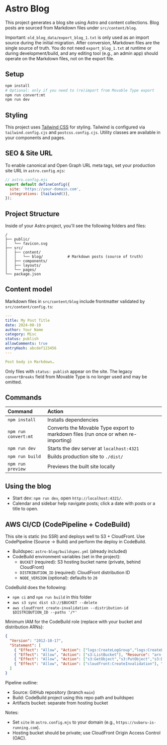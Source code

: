  # Astro Blog

 This project generates a blog site using Astro and content collections. Blog posts are sourced from Markdown files under `src/content/blog`.

 Important: `old_blog_data/export_blog_1.txt` is only used as an import source during the initial migration. After conversion, Markdown files are the single source of truth. You do not need `export_blog_1.txt` at runtime or during development/build, and any editing tool (e.g., an admin app) should operate on the Markdown files, not on the export file.

 ## Setup

```sh
npm install
# Optional: only if you need to (re)import from Movable Type export
npm run convert:mt
npm run dev
```

## Styling

This project uses [Tailwind CSS](https://tailwindcss.com/) for styling. Tailwind is configured via `tailwind.config.cjs` and `postcss.config.cjs`. Utility classes are available in your components and pages.

## SEO & Site URL

To enable canonical and Open Graph URL meta tags, set your production site URL in `astro.config.mjs`:

```js
// astro.config.mjs
export default defineConfig({
  site: 'https://your-domain.com',
  integrations: [tailwind()],
});
```

## Project Structure

 Inside of your Astro project, you'll see the following folders and files:

 ```text
 /
 ├── public/
 │   └── favicon.svg
 ├── src/
 │   ├── content/
 │   │   └── blog/           # Markdown posts (source of truth)
 │   ├── components/
 │   ├── layouts/
 │   └── pages/
 └── package.json
 ```

## Content model

Markdown files in `src/content/blog` include frontmatter validated by `src/content/config.ts`:

```yaml
---
title: My Post Title
date: 2024-08-10
author: Your Name
category: Misc
status: publish
allowComments: true
entryHash: abcdef123456
---

Post body in Markdown…
```

Only files with `status: publish` appear on the site. The legacy `convertBreaks` field from Movable Type is no longer used and may be omitted.

## Commands

 | Command               | Action                                                   |
 | :-------------------- | :------------------------------------------------------- |
| `npm install`         | Installs dependencies                                    |
| `npm run convert:mt`  | Converts the Movable Type export to markdown files (run once or when re-importing) |
| `npm run dev`         | Starts the dev server at `localhost:4321`                |
| `npm run build`       | Builds production site to `./dist/`                      |
| `npm run preview`     | Previews the built site locally                          |

## Using the blog

- Start dev: `npm run dev`, open `http://localhost:4321/`.
- Calendar and sidebar help navigate posts; click a date with posts or a title to open.

## AWS CI/CD (CodePipeline + CodeBuild)

This site is static (no SSR) and deploys well to S3 + CloudFront. Use CodePipeline (Source → Build) and perform the deploy in CodeBuild.

- Buildspec: `astro-blog/buildspec.yml` (already included)
- CodeBuild environment variables (set in the project):
  - `BUCKET` (required): S3 hosting bucket name (private, behind CloudFront)
  - `DISTRIBUTION_ID` (required): CloudFront distribution ID
  - `NODE_VERSION` (optional): defaults to `20`

CodeBuild does the following:
- `npm ci` and `npm run build` in this folder
- `aws s3 sync dist s3://$BUCKET --delete`
- `aws cloudfront create-invalidation --distribution-id $DISTRIBUTION_ID --paths '/*'`

Minimum IAM for the CodeBuild role (replace with your bucket and distribution ARNs):

```json
{
  "Version": "2012-10-17",
  "Statement": [
    { "Effect": "Allow", "Action": ["logs:CreateLogGroup","logs:CreateLogStream","logs:PutLogEvents"], "Resource": "*" },
    { "Effect": "Allow", "Action": ["s3:ListBucket"], "Resource": "arn:aws:s3:::YOUR_BUCKET" },
    { "Effect": "Allow", "Action": ["s3:GetObject","s3:PutObject","s3:DeleteObject"], "Resource": "arn:aws:s3:::YOUR_BUCKET/*" },
    { "Effect": "Allow", "Action": ["cloudfront:CreateInvalidation"], "Resource": "*" }
  ]
}
```

Pipeline outline:
- Source: GitHub repository (branch `main`)
- Build: CodeBuild project using this repo path and buildspec
- Artifacts bucket: separate from hosting bucket

Notes:
- Set `site` in `astro.config.mjs` to your domain (e.g., `https://subaru-is-running.com`).
- Hosting bucket should be private; use CloudFront Origin Access Control (OAC).
